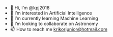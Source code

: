 - 👋 Hi, I’m @kpj2018
- 👀 I’m interested in Artificial Intelligence
- 🌱 I’m currently learning Machine Learning
- 💞️ I’m looking to collaborate on Astronomy
- 📫 How to reach me krikorjunior@hotmail.com

<!---
kpj2018/kpj2018 is a ✨ special ✨ repository because its `README.md` (this file) appears on your GitHub profile.
You can click the Preview link to take a look at your changes.
--->
